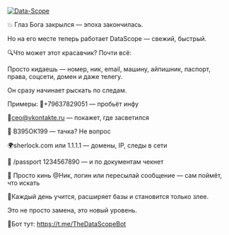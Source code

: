 <a href='https://postimg.cc/jChfGjxW' target='_blank'><img src='https://i.postimg.cc/jChfGjxW/Data-Scope.png' border='0' alt='Data-Scope'/></a>

💥 Глаз Бога закрылся — эпоха закончилась.

Но на его месте теперь работает DataScope — свежий, быстрый.

🔍Что может этот красавчик? Почти всё:

Просто кидаешь — номер, ник, email, машину, айпишник, паспорт, права, соцсети, домен и даже телегу.

Он сразу начинает рыскать по следам.

Примеры:
📱+79637829051 — пробьёт инфу

📩ceo@vkontakte.ru — покажет, где засветился

🚗 В395ОК199 — тачка? Не вопрос

🌍sherlock.com или 1.1.1.1 — домены, IP, следы в сети

📎 /passport 1234567890 — и по документам чекнет

💬 Просто кинь @Ник, логин или пересылай сообщение — сам поймёт, что искать

🧠Каждый день учится, расширяет базы и становится только злее.

Это не просто замена, это новый уровень.

 🔗Бот тут: https://t.me/TheDataScopeBot


